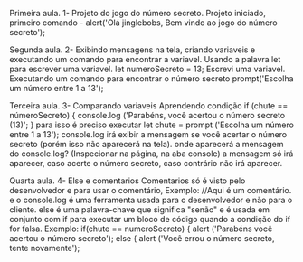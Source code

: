 Primeira aula.
1- Projeto do jogo do número secreto.
Projeto iniciado, primeiro comando  -  alert('Olá jinglebobs, Bem vindo ao jogo do número secreto');

Segunda aula.
2- Exibindo mensagens na tela, criando variaveis e executando um comando para encontrar a variavel.
Usando a palavra let para escrever uma variavel.
let numeroSecreto = 13;
Escrevi uma variavel.
Executando um comando para encontrar o número secreto
prompt('Escolha um número entre 1 a 13');

Terceira aula.
3- Comparando variaveis
Aprendendo condição
if (chute == númeroSecreto) {
 console.log ('Parabéns, você acertou o número secreto (13)';
} 
para isso é preciso executar let chute = prompt ('Escolha um número entre 1 a 13');
console.log irá exibir a mensagem se você acertar o número secreto (porém isso não aparecerá na tela).
onde aparecerá a mensagem do console.log? (Inspecionar na página, na aba console) a mensagem só irá aparecer, caso acerte o número secreto, caso contrário não irá aparecer.

Quarta aula.
4- Else e comentarios
Comentarios só é visto pelo desenvolvedor e para usar o comentário, Exemplo: //Aqui é um comentário. e o console.log é uma ferramenta usada para o desenvolvedor e não para o cliente.
else é uma palavra-chave que significa "senão" e é usada em conjunto com if para executar um bloco de código quando a condição do if for falsa.
Exemplo: if(chute == numeroSecreto) { alert ('Parabéns você acertou o número secreto'); else { alert ('Você errou o número secreto, tente novamente');

